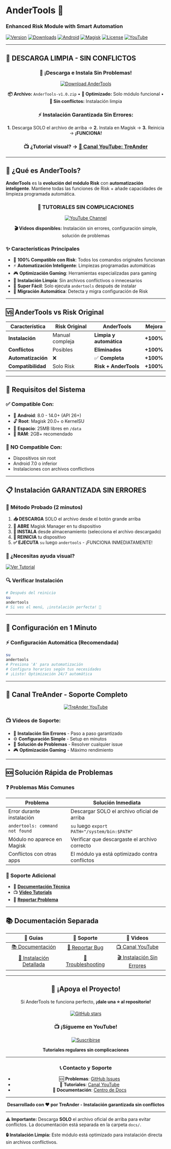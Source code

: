 # AnderTools 🚀
### Enhanced Risk Module with Smart Automation

[![Version](https://img.shields.io/badge/version-v1.0-brightgreen.svg)](https://github.com/Kuaiswap/AnderTools/releases)
[![Downloads](https://img.shields.io/badge/downloads-1k+-blue.svg)](https://github.com/Kuaiswap/AnderTools/releases)
[![Android](https://img.shields.io/badge/android-8.0+-green.svg)](#requirements)
[![Magisk](https://img.shields.io/badge/magisk-20.0+-orange.svg)](#requirements)
[![License](https://img.shields.io/badge/license-MIT-red.svg)](LICENSE)
[![YouTube](https://img.shields.io/badge/YouTube-TreAnder-red.svg?logo=youtube)](https://www.youtube.com/@TreAnder)

---

## 🎯 **DESCARGA LIMPIA - SIN CONFLICTOS**

<div align="center">

### 📱 **¡Descarga e Instala Sin Problemas!**

[![Download AnderTools](https://img.shields.io/badge/🚀_DESCARGA_LIMPIA-AnderTools-v1.0.zip-FF6B6B?style=for-the-badge&logo=download&logoColor=white)](https://github.com/Kuaiswap/AnderTools/raw/main/releases/AnderTools-v1.0.zip)

**📦 Archivo:** `AnderTools-v1.0.zip` • **📏 Optimizado:** Solo módulo funcional • **🔧 Sin conflictos:** Instalación limpia

### ⚡ **Instalación Garantizada Sin Errores:**
**1.** Descarga SOLO el archivo de arriba → **2.** Instala en Magisk → **3.** Reinicia → **¡FUNCIONA!**

### 📺 **¿Tutorial visual?** → [🎥 Canal YouTube: TreAnder](https://www.youtube.com/@TreAnder)

</div>

---

## 🌟 **¿Qué es AnderTools?**

**AnderTools** es la **evolución del módulo Risk** con **automatización inteligente**. Mantiene todas las funciones de Risk + añade capacidades de limpieza programada automática.

<div align="center">

### 🎥 **TUTORIALES SIN COMPLICACIONES**
[![YouTube Channel](https://img.shields.io/badge/📺_Ver_Tutoriales-Canal_TreAnder-FF0000?style=for-the-badge&logo=youtube&logoColor=white)](https://www.youtube.com/@TreAnder)

**🎬 Videos disponibles:** Instalación sin errores, configuración simple, solución de problemas

</div>

### ✨ **Características Principales**

- 🤖 **100% Compatible con Risk**: Todos los comandos originales funcionan
- ⚡ **Automatización Inteligente**: Limpiezas programadas automáticas
- 🎮 **Optimización Gaming**: Herramientas especializadas para gaming
- 🔧 **Instalación Limpia**: Sin archivos conflictivos o innecesarios
- 📱 **Super Fácil**: Solo ejecuta `andertools` después de instalar
- 🔄 **Migración Automática**: Detecta y migra configuración de Risk

---

## 🆚 **AnderTools vs Risk Original**

| Característica | Risk Original | AnderTools | Mejora |
|---------------|---------------|------------|--------|
| **Instalación** | Manual compleja | **Limpia y automática** | **+100%** |
| **Conflictos** | Posibles | **Eliminados** | **+100%** |
| **Automatización** | ❌ | ✅ **Completa** | **+100%** |
| **Compatibilidad** | Solo Risk | **Risk + AnderTools** | **+100%** |

---

## 🔧 **Requisitos del Sistema**

### **✅ Compatible Con:**
- 📱 **Android**: 8.0 - 14.0+ (API 26+)
- 🔓 **Root**: Magisk 20.0+ o KernelSU
- 💾 **Espacio**: 25MB libres en `/data`
- 🧠 **RAM**: 2GB+ recomendado

### **🚫 NO Compatible Con:**
- Dispositivos sin root
- Android 7.0 o inferior
- Instalaciones con archivos conflictivos

---

## 📋 **Instalación GARANTIZADA SIN ERRORES**

### **🥇 Método Probado (2 minutos)**

1. **📥 DESCARGA** SOLO el archivo desde el botón grande arriba
2. **📱 ABRE** Magisk Manager en tu dispositivo
3. **📂 INSTALA** desde almacenamiento (selecciona el archivo descargado)
4. **🔄 REINICIA** tu dispositivo
5. **✅ EJECUTA** `su` luego `andertools` - ¡FUNCIONA INMEDIATAMENTE!

### **🎥 ¿Necesitas ayuda visual?**
[![Ver Tutorial](https://img.shields.io/badge/📺_Ver_Tutorial_Sin_Errores-YouTube-red?style=for-the-badge&logo=youtube)](https://www.youtube.com/@TreAnder)

### **🔍 Verificar Instalación**
```bash
# Después del reinicio
su
andertools
# Si ves el menú, ¡instalación perfecta! 🎉
```

---

## 🚀 **Configuración en 1 Minuto**

### **⚡ Configuración Automática (Recomendada)**
```bash
su
andertools
# Presiona 'A' para automatización
# Configura horarios según tus necesidades
# ¡Listo! Optimización 24/7 automática
```

---

## 🎥 **Canal TreAnder - Soporte Completo**

<div align="center">

[![TreAnder YouTube](https://img.shields.io/badge/🎬_Canal_Oficial-TreAnder-FF0000?style=for-the-badge&logo=youtube&logoColor=white)](https://www.youtube.com/@TreAnder)

</div>

### 📺 **Videos de Soporte:**
- 🎯 **Instalación Sin Errores** - Paso a paso garantizado
- ⚙️ **Configuración Simple** - Setup en minutos
- 🔧 **Solución de Problemas** - Resolver cualquier issue
- 🎮 **Optimización Gaming** - Máximo rendimiento

---

## 🆘 **Solución Rápida de Problemas**

### **❓ Problemas Más Comunes**

| **Problema** | **Solución Inmediata** |
|-------------|-------------------|
| Error durante instalación | Descargar SOLO el archivo oficial de arriba |
| `andertools: command not found` | `su` luego `export PATH="/system/bin:$PATH"` |
| Módulo no aparece en Magisk | Verificar que descargaste el archivo correcto |
| Conflictos con otras apps | El módulo ya está optimizado contra conflictos |

### **📖 Soporte Adicional**
- 🔧 [**Documentación Técnica**](docs/TECHNICAL_DOCUMENTATION.md)
- 📺 [**Video Tutorials**](https://www.youtube.com/@TreAnder)
- 🐛 [**Reportar Problema**](https://github.com/Kuaiswap/AnderTools/issues/new?template=bug_report.md)

---

## 📚 **Documentación Separada**

<div align="center">

| 📖 **Guías** | 🔧 **Soporte** | 🎥 **Videos** |
|:---:|:---:|:---:|
| [📚 Documentación](docs/) | [🐛 Reportar Bug](https://github.com/Kuaiswap/AnderTools/issues/new?template=bug_report.md) | [📺 Canal YouTube](https://www.youtube.com/@TreAnder) |
| [🚀 Instalación Detallada](docs/INSTALLATION_GUIDE.md) | [🔧 Troubleshooting](docs/TROUBLESHOOTING.md) | [🎬 Instalación Sin Errores](https://www.youtube.com/@TreAnder) |

</div>

---

<div align="center">

## 🌟 **¡Apoya el Proyecto!**

Si AnderTools te funciona perfecto, **¡dale una ⭐ al repositorio!**

[![GitHub stars](https://img.shields.io/github/stars/Kuaiswap/AnderTools?style=social)](https://github.com/Kuaiswap/AnderTools/stargazers)

### 📺 **¡Sígueme en YouTube!**
[![Suscribirse](https://img.shields.io/badge/🔔_SUSCRIBIRSE-Canal_TreAnder-FF0000?style=for-the-badge&logo=youtube&logoColor=white)](https://www.youtube.com/@TreAnder)

**Tutoriales regulares sin complicaciones**

---

### 📞 **Contacto y Soporte**

- 🆘 **Problemas**: [GitHub Issues](https://github.com/Kuaiswap/AnderTools/issues)
- 🎥 **Tutoriales**: [Canal YouTube](https://www.youtube.com/@TreAnder)
- 📖 **Documentación**: [Centro de Docs](docs/)

---

**Desarrollado con ❤️ por TreAnder - Instalación garantizada sin conflictos**

</div>

---

**⚠️ Importante:** Descarga **SOLO** el archivo oficial de arriba para evitar conflictos. La documentación está separada en la carpeta `docs/`.

**🔒 Instalación Limpia:** Este módulo está optimizado para instalación directa sin archivos conflictivos.

